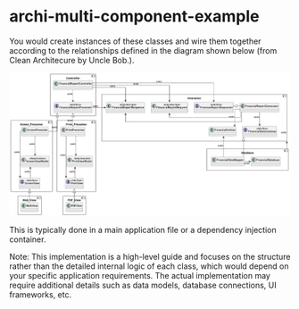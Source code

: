 # archi-multi-component-example

You would create instances of these classes and wire them together according to the relationships defined in the diagram shown below (from Clean Architecure by Uncle Bob.).

![UML diagram](out/docs/diagram/diagram.png) 

This is typically done in a main application file or a dependency injection container.

Note: This implementation is a high-level guide and focuses on the structure rather than the detailed internal logic of each class, which would depend on your specific application requirements. The actual implementation may require additional details such as data models, database connections, UI frameworks, etc.
